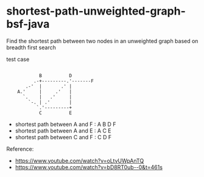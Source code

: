 # shortest-path-unweighted-graph-bsf-java
Find the shortest path between two nodes in an unweighted graph based on breadth first search

test case

```

            B          D
          .-+---------.'-------F
       .-'  |       .' |
    A.'     |     .'   |
      `.    |   .'     |
        `-. | .'       |
           `.'---------+
            C          E
```

* shortest path between A and F :  A B D F
* shortest path between A and E :  A C E
* shortest path between C and F :  C D F

Reference: 
* https://www.youtube.com/watch?v=oLtvUWpAnTQ
* https://www.youtube.com/watch?v=bD8RT0ub--0&t=461s
